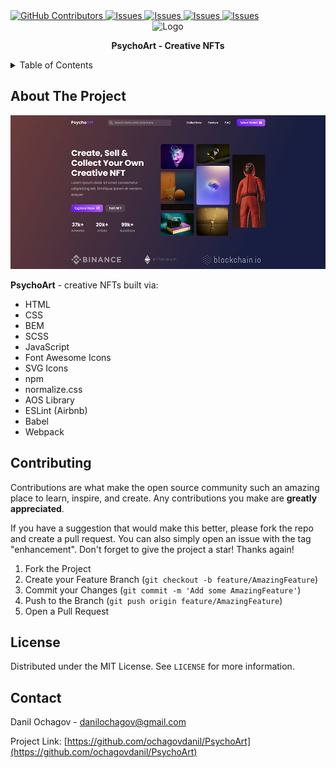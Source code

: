 <!-- --------STATS-------- -->
<a href="https://github.com/ochagovdanil/PsychoArt/graphs/contributors">
	<img alt="GitHub Contributors" src="https://img.shields.io/github/contributors/ochagovdanil/PsychoArt.svg" />
</a>
<a href="https://github.com/ochagovdanil/PsychoArt/network/members">
	<img alt="Issues" src="https://img.shields.io/github/forks/ochagovdanil/PsychoArt.svg" />
</a>
<a href="https://github.com/ochagovdanil/PsychoArt/stargazers">
	<img alt="Issues" src="https://img.shields.io/github/stars/ochagovdanil/PsychoArt.svg" />
</a>
<a href="https://github.com/ochagovdanil/PsychoArt/issues">
	<img alt="Issues" src="https://img.shields.io/github/issues/ochagovdanil/PsychoArt.svg" />
</a>
<a href="https://opensource.org/licenses/MIT">
	<img alt="Issues" src="https://img.shields.io/badge/License-MIT-yellow.svg" />
</a>

<!-- --------LOGO-------- -->
<br />
<div align="center">
	<img src="./src/favicon.ico" alt="Logo" />
	<p><strong>PsychoArt - Creative NFTs</strong></p>
</div>

<!-- --------TABLE OF CONTENTS-------- -->
<details>
  <summary>Table of Contents</summary>
  <ol>
    <li>
      <a href="#about-the-project">About The Project</a>
    </li>
    <li><a href="#contributing">Contributing</a></li>
    <li><a href="#license">License</a></li>
    <li><a href="#contact">Contact</a></li>
  </ol>
</details>

<!-- --------ABOUT THE PROJECT-------- -->

## About The Project

<div align="center">
	<img src="./src/assets/preview.jpg" alt="Preview" />
</div>
<p><strong>PsychoArt</strong> - creative NFTs built via:</p>
<ul>
	<li>HTML</li>
	<li>CSS</li>
	<li>BEM</li>
	<li>SCSS</li>
	<li>JavaScript</li>
	<li>Font Awesome Icons</li>
	<li>SVG Icons</li>
	<li>npm</li>
	<li>normalize.css</li>
	<li>AOS Library</li>
	<li>ESLint (Airbnb)</li>
	<li>Babel</li>
	<li>Webpack</li>
</ul>

<!-- --------CONTRIBUTING-------- -->

## Contributing

Contributions are what make the open source community such an amazing place to learn, inspire, and create. Any contributions you make are **greatly appreciated**.

If you have a suggestion that would make this better, please fork the repo and create a pull request. You can also simply open an issue with the tag "enhancement".
Don't forget to give the project a star! Thanks again!

1. Fork the Project
2. Create your Feature Branch (`git checkout -b feature/AmazingFeature`)
3. Commit your Changes (`git commit -m 'Add some AmazingFeature'`)
4. Push to the Branch (`git push origin feature/AmazingFeature`)
5. Open a Pull Request

<!-- --------LICENSE-------- -->

## License

Distributed under the MIT License. See `LICENSE` for more information.

<!-- --------CONTACT-------- -->

## Contact

Danil Ochagov - danilochagov@gmail.com

Project Link: [https://github.com/ochagovdanil/PsychoArt](https://github.com/ochagovdanil/PsychoArt)
